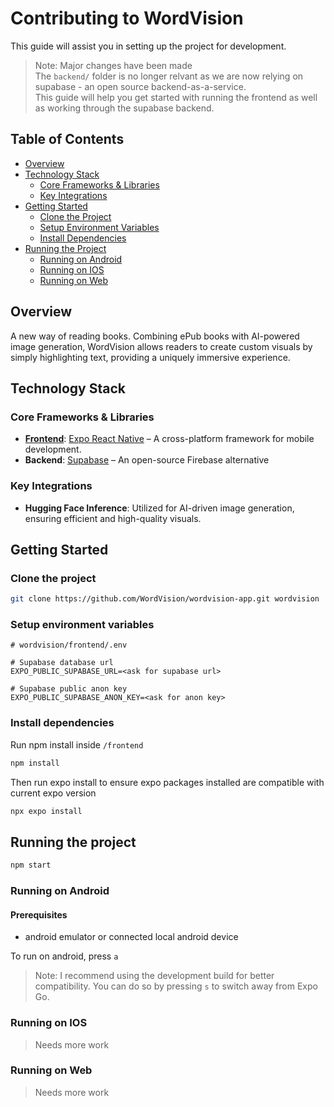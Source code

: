 # Contributing to WordVision

This guide will assist you in setting up the project for development.

> Note: Major changes have been made    
> The `backend/` folder is no longer relvant as we are now relying on supabase - an open source backend-as-a-service.  
> This guide will help you get started with running the frontend as well as working through the supabase backend.

## Table of Contents

- [Overview](#overview)
- [Technology Stack](#technology-stack)
  - [Core Frameworks & Libraries](#core-frameworks--libraries)
  - [Key Integrations](#key-integrations)
- [Getting Started](#getting-started)
  - [Clone the Project](#clone-the-project)
  - [Setup Environment Variables](#setup-environment-variables)
  - [Install Dependencies](#install-dependencies)
- [Running the Project](#running-the-project)
  - [Running on Android](#running-on-android)
  - [Running on IOS](#running-on-ios)
  - [Running on Web](#running-on-web)

## Overview

A new way of reading books. Combining ePub books with AI-powered image generation, WordVision allows readers to create custom visuals by simply highlighting text, providing a uniquely immersive experience.

## Technology Stack

### Core Frameworks & Libraries

- [**Frontend**](https://github.com/WordVision/wordvision-app/tree/main/frontend): [Expo React Native](https://expo.dev/) – A cross-platform framework for mobile development.
- **Backend**: [Supabase](https://supabase.com/) – An open-source Firebase alternative

### Key Integrations

- **Hugging Face Inference**: Utilized for AI-driven image generation, ensuring efficient and high-quality visuals.

## Getting Started

### Clone the project

```bash
git clone https://github.com/WordVision/wordvision-app.git wordvision
```

### Setup environment variables

```text
# wordvision/frontend/.env

# Supabase database url
EXPO_PUBLIC_SUPABASE_URL=<ask for supabase url>

# Supabase public anon key
EXPO_PUBLIC_SUPABASE_ANON_KEY=<ask for anon key>
```

### Install dependencies

Run npm install inside `/frontend`

```bash
npm install
```

Then run expo install to ensure expo packages installed are compatible with current expo version

```bash
npx expo install
```

## Running the project

```bash
npm start
```

### Running on Android

#### Prerequisites
- android emulator or connected local android device

To run on android, press `a`  

> Note:
> I recommend using the development build for better compatibility. You can do so by pressing `s` to switch away from Expo Go.

### Running on IOS

> Needs more work

### Running on Web

> Needs more work
